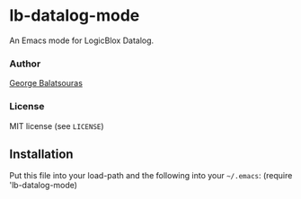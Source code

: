 lb-datalog-mode
===============

An Emacs mode for LogicBlox Datalog.

### Author
[George Balatsouras](mailto:gbalats@di.uoa.gr)  

### License
MIT license (see `LICENSE`)

Installation
------------

Put this file into your load-path and the following into your `~/.emacs`:
    (require 'lb-datalog-mode)
